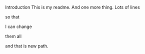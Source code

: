 Introduction
This is my readme.
And one more thing.
Lots
of
lines

so that

I can change

them all



and that is new path.
